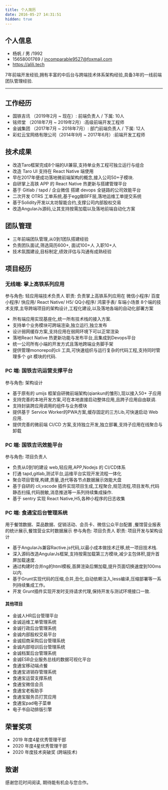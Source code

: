 ```yaml
---
title: 个人简历
date: 2016-05-27 14:31:51
hidden: true
---
```

## 个人信息

 * 杨帆 / 男 /1992 
 * 15658001769 / incomparable9527@foxmail.com
 * https://alili.tech

7年前端开发经验,拥有丰富的中后台与跨端技术体系架构经验,具备3年的一线前端团队管理经验.

---
## 工作经历
* 国铁吉讯 （2019年2月 ~ 现在）: 前端负责人 / 下属: 10人
* 铭师堂 （2018年7月 ~ 2019年2月）:高级前端开发工程师
* 金诚集团 （2017年7月 ~ 2018年7月）: 部门前端负责人 / 下属: 12人
* 彩虹云宝网络有限公司（2014年9月 ~ 2017年6月）:前端开发工程师

## 技术成果
* 改造Taro框架完成8个端的UI兼容,支持单业务工程可独立运行与组合
* 改造 Taro UI 支持在 React Native 端使用
* 早在2017年便成功落地微前端架构的概念,接入公司50+子模块.
* 自研掌上高铁 APP 的 React Native 热更新与搭建管理平台
* 基于 Gitlab / tapd / 企业微信 搭建 devops 全链路的公司效能平台
* 二次开发 OTRS 工单系统,基于egg做BFF层,落地运维工单提交系统
* 基于Solidity开发以太坊智能合约,支撑公司内部股权交易
* 改造AngularJs源码,让其支持按需加载以及落地前端自动化方案


## 团队管理
* 三年前端团队管理,从0到1团队搭建经验
* 负责团队面试,筛选简历600+, 面试100+人 入职10+人
* 技术氛围建设,目标制定,绩效评估与沟通有成熟经验

## 项目经历
### 无线端:  掌上高铁系列应用
参与角色: 轻应用端技术负责人
职责: 负责掌上高铁系列应用在 微信小程序/ 百度小程序/ 快应用/ React Native/ H5/ QQ小程序/ 鸿蒙手表/ 车端小场景 8个端的技术支撑,主导跨端项目的架构设计,工程化建设,以及落地各端的自动化部署方案

* 所有端应用实现基座化,统一所有技术栈的接入方案.
* 支持单个业务模块可跨端渲染,独立运行,独立发布
* 设计弱网缓存方案,支持应用在弱网环境下可以正常渲染
* 落地React Native 热更新功能与发布平台,且集成到Devops平台
* 统一公司所有小端的开发方式且落地跨端业务脚手架
* 提供管理monorepo的cli 工具,可快速组织与运行复杂的代码工程,支持同时管理多个 git 模块的代码.
### PC 端: 国铁吉讯运营支撑平台
参与角色: 架构设计

* 基于原有的 umijs 框架自研微前端架构(qiankun的雏形),现以接入50+ 子应用
* 支持完善的本地开发方案,可在本地直接启动整体应用,且跨子应用自由联调.
* 支持封装跨应用调用的组件与业务模块
* 提供基于 Service Worker的PWA方案,缓存固定的三方Lib,可快速启动 Web 应用.
* 提供完善的微前端 CI/CD 方案,支持独立开发,独立部署,支持子应用在线聚合与卸载


### PC 端: 国铁吉讯效能平台
参与角色: 项目负责人

* 负责从0到1的建设 web,轻应用,APP,Nodejs 的 CI/CD体系
* 打通 tapd,gitlab,测试平台,运维平台实现开发流程一体化
* 聚合项目管理,构建,质量,迭代等各节点数据展示效能大盘
* 基于自研的 cli,vscode 插件实现项目生成,工程聚合,规范流程,项目发布,代码静态扫描,代码脱敏,消息推送等一系列持续集成操作.
* 基于 sentry 实现 React Native,H5,各种小程序的日志收集

### PC 端: 食通宝后台管理系统
用于餐馆数据、菜品数据、促销活动、会员卡、微信公众平台配置 ,餐馆营业报表的统计展示,餐馆营业实时数据展示
参与角色: 项目负责人
职责: 项目开发与架构设计
* 基于AngularJs兼容Ractive.js代码,以最小成本做技术迁移,统一项目技术栈.
* 深入源码改造AngularJs框架,支持按需加载第三方模块,减少主包体积,提升首屏加载速度.
* 通过构建时合并ng的html模板,首屏渲染后懒加载,提升页面切换速度到100ms以内.
* 基于Grunt实现代码的压缩,合并,丑化,自动依赖注入,less编译,压缩部署等一系列持续集成工作。
* 开发 Grunt插件实现开发时支持请求代理,保持开发与测试环境接口一致.


#### 其他项目
- 金诚人HR后台管理平台
- 金诚运维工单管理系统
- 金诚行政后台管理系统 
- 金诚内部股权交易平台
- 金诚招商采购后台管理系统 
- 金诚内部培训后台管理系统
- 金诚档案后台管理系统 
- 金诚ESB企业服务总线的数据可视化平台
- 食通宝移动端点餐 
- 食通宝进销存管理系统
- 食通宝运营支撑系统
- 食通宝微信会员
- 食通宝老板助手
- 食通宝服务员打赏应用
- 食通宝pad电子菜单
- 电子书自动排版引擎

## 荣誉奖项

* 2019 年度4星优秀管理干部
* 2020 年度4星优秀管理干部
* 2020 年度技术突破奖 (跨端技术)

## 致谢
感谢您花时间阅读,
期待能有机会与您合作。
